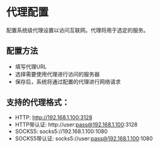 # 代理配置

配置系统级代理设置以访问互联网。代理将用于选定的服务。

## 配置方法

- 填写代理URL
- 选择需要使用代理进行访问的服务器
- 保存后，系统将通过配置的代理进行网络请求

## 支持的代理格式：

- HTTP: http://192.168.1.100:3128
- HTTP带认证: http://user:pass@192.168.1.100:3128
- SOCKS5: socks5://192.168.1.100:1080
- SOCKS5带认证: socks5://user:pass@192.168.1.100:1080